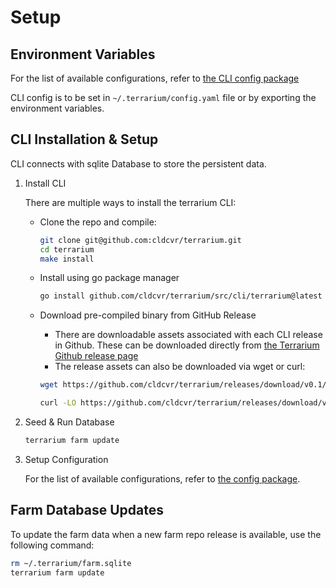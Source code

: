 # Setup

## Environment Variables

For the list of available configurations, refer to [the CLI config package](src/cli/internal/config)

CLI config is to be set in `~/.terrarium/config.yaml` file or by exporting the environment variables.

## CLI Installation & Setup

CLI connects with sqlite Database to store the persistent data.

1. Install CLI

    There are multiple ways to install the terrarium CLI:

    - Clone the repo and compile:

      ```sh
      git clone git@github.com:cldcvr/terrarium.git
      cd terrarium
      make install
      ```

    - Install using go package manager

      ```sh
      go install github.com/cldcvr/terrarium/src/cli/terrarium@latest
      ```

    - Download pre-compiled binary from GitHub Release

      - There are downloadable assets associated with each CLI release in Github. These can be downloaded directly from [the Terrarium Github release page](https://github.com/cldcvr/terrarium/releases)
      - The release assets can also be downloaded via wget or curl:
      ```sh
      wget https://github.com/cldcvr/terrarium/releases/download/v0.1/terrarium_v0.1_darwin_arm64.tar.gz

      curl -LO https://github.com/cldcvr/terrarium/releases/download/v0.1/terrarium-v0.1-darwin-arm64.tar.gz
      ```
2. Seed & Run Database

   ```sh
   terrarium farm update
   ```

3. Setup Configuration

   For the list of available configurations, refer to [the config package](src/cli/internal/config).

## Farm Database Updates

To update the farm data when a new farm repo release is available, use the following command:

```sh
rm ~/.terrarium/farm.sqlite
terrarium farm update
```
